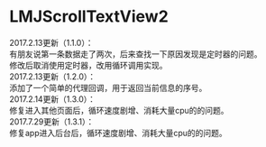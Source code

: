 # LMJScrollTextView2

2017.2.13更新（1.1.0）：        
有朋友说第一条数据走了两次，后来查找一下原因发现是定时器的问题。           
修改后取消使用定时器，改用循环调用实现。            
2017.2.13更新（1.2.0）：            
添加了一个简单的代理回调，用于返回当前信息的序号。             
2017.2.14更新（1.3.0）：              
修复进入其他页面后，循环速度剧增、消耗大量cpu的的问题。           
2017.7.29更新（1.3.1）：                      
修复app进入后台后，循环速度剧增、消耗大量cpu的的问题。              
